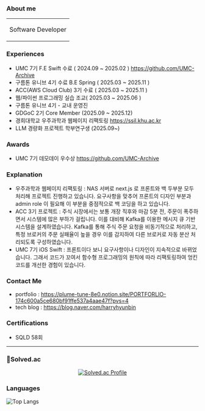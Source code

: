 ###  About me
<table>
  <tr>
    <td>
      <p> Software Developer</p> 
    </td>
  </tr>
</table>

<p align="center">

</p>

### Experiences
- UMC 7기 F.E Swift 수료 ( 2024.09 ~ 2025.02 ) https://github.com/UMC-Archive
- 구름톤 유니브 4기 수료 B.E Spring ( 2025.03 ~ 2025.11 )
- ACC(AWS Cloud Club) 3기 수료 ( 2025.03 ~ 2025.11 )
- 웹/파이썬 프로그래밍 실습 조교( 2025.03 ~ 2025.06 )
- 구름톤 유니브 4기 - 교내 운영진
- GDGoC 2기 Core Member (2025.09 ~ 2025.12)
- 경희대학교 우주과학과 웹페이지 리팩토링  https://ssil.khu.ac.kr
- LLM 경량화 프로젝트 학부연구생 (2025.09~)
  
### Awards 
- UMC 7기 데모데이 우수상 https://github.com/UMC-Archive

### Explanation
- 우주과학과 웹페이지 리팩토링 : NAS 서버로 next.js 로 프론트와 백 두부분 모두 처리해 프로젝트 진행하고 있습니다. 요구사항을 맞추어 프론트의 디자인 부분과 admin role 이 필요해 이 부분을 중점적으로 백 코딩을 하고 있습니다.
- ACC 3기 프로젝트 :  주식 시장에서는 보통 개장 직후와 마감 5분 전, 주문이 폭주하면서 시스템에 많은 부하가 걸립니다. 이를 대비해 Kafka를 이용한 메시지 큐 기반 시스템을 설계하였습니다. Kafka를 통해 주식 주문 요청을 비동기적으로 처리하고, 특정 브로커의 주문 실패율이 높을 경우 이를 감지하여 다른 브로커로 자동 분산 처리되도록 구성하였습니다. 
- UMC 7기 iOS Swift : 프론트이다 보니 요구사항이나 디자인이 지속적으로 바뀌었습니다. 그래서 코드가 꼬여서 함수형 프로그래밍의 원칙에 따라 리팩토링하여 엉킨 코드를 개선한 경험이 있습니다. 

### Contact Me
- portfolio : https://plume-tune-8e0.notion.site/PORTFORLIO-174c600a5ce680bf91ffe537a4aae47f?pvs=4
- tech blog : https://blog.naver.com/harryhyunbin

### Certifications
- SQLD 58회 
---

### 🏅Solved.ac
<p align="center">
  <!-- 백준 solved.ac 티어 뱃지 -->
  <a href="https://solved.ac/harryhyunbin">
    <img src="http://mazassumnida.wtf/api/v2/generate_badge?boj=harryhyunbin" alt="Solved.ac Profile">
  </a>
</p>


### Languages
![Top Langs](https://github-readme-stats.vercel.app/api/top-langs/?username=lemonson03&layout=compact)


